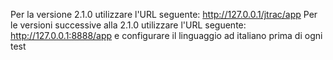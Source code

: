 Per la versione 2.1.0 utilizzare l'URL seguente: http://127.0.0.1/jtrac/app
Per le versioni successive alla 2.1.0 utilizzare l'URL seguente: http://127.0.0.1:8888/app e configurare il linguaggio ad italiano prima di ogni test

